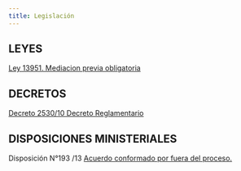 ```yaml
---
title: Legislación
---
```

## LEYES

[Ley 13951. Mediacion previa obligatoria](http://www.gob.gba.gov.ar/legislacion/legislacion/l-13951.html)

## DECRETOS

[Decreto 2530/10 Decreto Reglamentario](http://www.gob.gba.gov.ar/legislacion/legislacion/10-2530.html)

## DISPOSICIONES MINISTERIALES

Disposición N°193 /13 [Acuerdo conformado por fuera del proceso. ](/legislacion/acuerdo-conformado-por-fuera-del-proceso)
